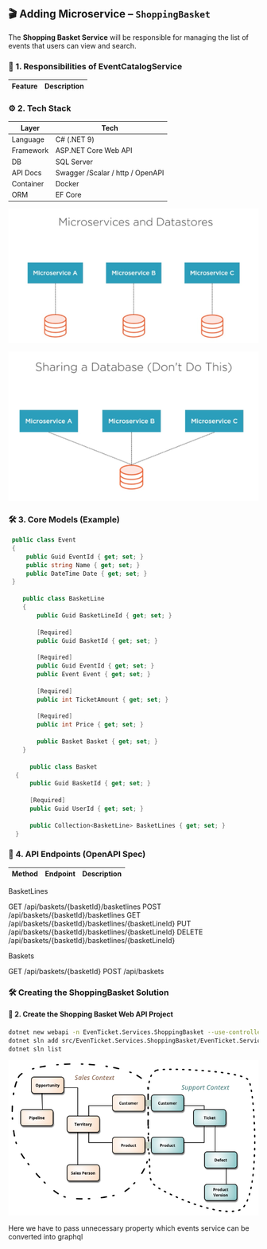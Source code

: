 ## 🎬 Adding Microservice – `ShoppingBasket`

The **Shopping Basket Service** will be responsible for managing the list of events that users can view and search.

### 🧱 1. **Responsibilities of EventCatalogService**

| Feature                      | Description                                   |
| ---------------------------- | --------------------------------------------- |





### ⚙️ 2. **Tech Stack**

| Layer     | Tech                  |
| --------- | --------------------- |
| Language  | C# (.NET 9)           |
| Framework | ASP.NET Core Web API  |
| DB        | SQL Server            |
| API Docs  | Swagger /Scalar / http / OpenAPI     |
| Container | Docker                |
| ORM       | EF Core       |

![DatabasePerService](../img/Part2/DatabasePerService.png)

![DoNotShareDatabase](../img/Part2/DoNotShareDatabase.png)

### 🛠️ 3. **Core Models (Example)**

```csharp
 public class Event
 {
     public Guid EventId { get; set; }
     public string Name { get; set; }
     public DateTime Date { get; set; }
 }

    public class BasketLine
    {
        public Guid BasketLineId { get; set; }

        [Required]
        public Guid BasketId { get; set; }

        [Required]
        public Guid EventId { get; set; }
        public Event Event { get; set; }

        [Required]
        public int TicketAmount { get; set; }

        [Required]
        public int Price { get; set; }

        public Basket Basket { get; set; }
    }

      public class Basket
  {
      public Guid BasketId { get; set; }

      [Required]
      public Guid UserId { get; set; }

      public Collection<BasketLine> BasketLines { get; set; }
  }
```

### 🔗 4. **API Endpoints (OpenAPI Spec)**

| Method | Endpoint           | Description      |
| ------ | ------------------ | ---------------- |

BasketLines


GET /api/baskets/{basketId}/basketlines
POST /api/baskets/{basketId}/basketlines
GET /api/baskets/{basketId}/basketlines/{basketLineId}
PUT /api/baskets/{basketId}/basketlines/{basketLineId}
DELETE /api/baskets/{basketId}/basketlines/{basketLineId}


Baskets


GET  /api/baskets/{basketId}
POST  /api/baskets

### 🛠️ Creating the ShoppingBasket Solution

#### 🧱 2. Create the Shopping Basket Web API Project

```bash
dotnet new webapi -n EvenTicket.Services.ShoppingBasket --use-controllers -o src/EvenTicket.Services.ShoppingBasket
dotnet sln add src/EvenTicket.Services.ShoppingBasket/EvenTicket.Services.ShoppingBasket.csproj
dotnet sln list
```


![alt text](../img/bounded-context.png)


Here we have to pass unnecessary property which events service can be converted into graphql
